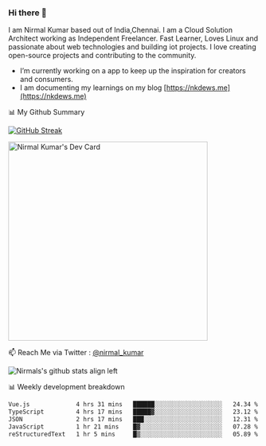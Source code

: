 ### Hi there 👋

 I am Nirmal Kumar based out of India,Chennai. I am a Cloud Solution Architect working as Independent Freelancer. Fast Learner, Loves Linux and passionate about web technologies and building iot projects. I love creating open-source projects and contributing to the community.

- I’m currently working on a app to keep up the inspiration for creators and consumers.
- I am documenting my learnings on my blog [https://nkdews.me](https://nkdews.me)


📊 My Github Summary

[![GitHub Streak](https://github-readme-streak-stats.herokuapp.com?user=nk-gears&theme=dark&hide_border=true&date_format=M%20j%5B%2C%20Y%5D)](https://git.io/streak-stats)

<a href="https://app.daily.dev/nirmal_kumar"><img src="https://api.daily.dev/devcards/a16cfcf02d384b16b41de71ce4d1d811.png?r=8ve" width="400" alt="Nirmal Kumar's Dev Card"/></a>

📫 Reach Me via  Twitter : [@nirmal_kumar](https://twitter.com/nirmal_kumar)

![Nirmals's github stats align left](https://github-readme-stats.vercel.app/api?username=nk-gears&show_icons=true)


📊 Weekly development breakdown

<!--START_SECTION:waka-->

```txt
Vue.js             4 hrs 31 mins   ██████░░░░░░░░░░░░░░░░░░░   24.34 %
TypeScript         4 hrs 17 mins   █████▓░░░░░░░░░░░░░░░░░░░   23.12 %
JSON               2 hrs 17 mins   ███░░░░░░░░░░░░░░░░░░░░░░   12.31 %
JavaScript         1 hr 21 mins    █▓░░░░░░░░░░░░░░░░░░░░░░░   07.28 %
reStructuredText   1 hr 5 mins     █▒░░░░░░░░░░░░░░░░░░░░░░░   05.89 %
```

<!--END_SECTION:waka-->


